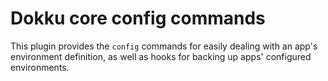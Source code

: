 # Dokku core config commands

This plugin provides the `config` commands for easily dealing with an app's
environment definition, as well as hooks for backing up apps' configured
environments.
